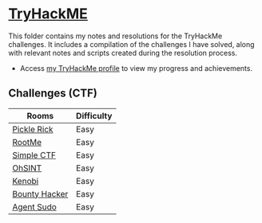 # [TryHackME](https://tryhackme.com) 
This folder contains my notes and resolutions for the TryHackMe challenges. It includes a compilation of the challenges I have solved, along with relevant notes and scripts created during the resolution process.

* Access [my TryHackMe profile](https://tryhackme.com/p/hendrix.mode) to view my progress and achievements.


## Challenges (CTF)
| Rooms                                      | Difficulty |
|--------------------------------------------|------------|
|[Pickle Rick](./challenges/pickle_rick/)    | Easy       |
|[RootMe](./challenges/rootMe/)              | Easy       |
|[Simple CTF](./challenges/simple_CTF/)      | Easy       |
|[OhSINT](./challenges/ohsint/)              | Easy       |
|[Kenobi](./challenges/kenobi)               | Easy       |
|[Bounty Hacker](./challenges/bounty_hacker) | Easy       |
|[Agent Sudo](./challenges/agent_sudo)       | Easy       |